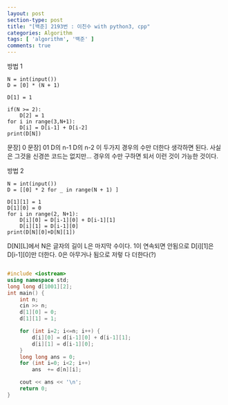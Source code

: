 ```yaml
---
layout: post
section-type: post
title: "[백준] 2193번 : 이친수 with python3, cpp"
categories: Algorithm
tags: [ 'algorithm', '백준' ]
comments: true
---
```



방법 1
```python3
N = int(input())
D = [0] * (N + 1)

D[1] = 1

if(N >= 2):
    D[2] = 1
for i in range(3,N+1):
    D[i] = D[i-1] + D[i-2]
print(D[N])
```
문장] 0     문장] 01
D의 n-1     D의 n-2
이 두가지 경우의 수만 더한다 생각하면 된다.
사실은 그것을 신경쓴 코드는 없지만...
경우의 수만 구하면 되서 이런 것이 가능한 것이다.

방법 2
```python3
N = int(input())
D = [[0] * 2 for _ in range(N + 1) ]

D[1][1] = 1
D[1][0] = 0
for i in range(2, N+1):
    D[i][0] = D[i-1][0] + D[i-1][1]
    D[i][1] = D[i-1][0]
print(D[N][0]+D[N][1])
```

D[N][L]에서 N은 글자의 길이 L은 마지막 수이다.
1이 연속되면 안됨으로 D[i][1]은 D[i-1][0]만 더한다.
0은 아무거나 됨으로 저렇 다 더한다(?)


``` cpp

#include <iostream>
using namespace std;
long long d[1001][2];
int main() {
    int n;
    cin >> n;
    d[1][0] = 0;
    d[1][1] = 1;

    for (int i=2; i<=n; i++) {
        d[i][0] = d[i-1][0] + d[i-1][1];
        d[i][1] = d[i-1][0];
    }
    long long ans = 0;
    for (int i=0; i<2; i++)
        ans  += d[n][i];

    cout << ans << '\n';
    return 0;
}

```
